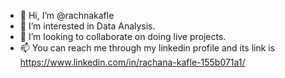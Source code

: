 - 👋 Hi, I’m @rachnakafle
- 👀 I’m interested in Data Analysis.
- 💞️ I’m looking to collaborate on doing live projects.
- 📫 You can reach me through my linkedin profile and its link is https://www.linkedin.com/in/rachana-kafle-155b071a1/

<!----
rachnakafle/rachnakafle is a ✨ special ✨ repository because its `README.md` (this file) appears on your GitHub profile.
You can click the Preview link to take a look at your changes.
---->
